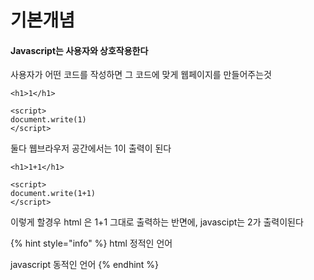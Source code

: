 # 기본개념

#### Javascript는 사용자와 상호작용한다

사용자가 어떤 코드를 작성하면 그 코드에 맞게 웹페이지를 만들어주는것

```text
<h1>1</h1>

<script>
document.write(1)
</script>
```

둘다 웹브라우저 공간에서는 1이 출력이 된다

```text
<h1>1+1</h1>

<script>
document.write(1+1)
</script>
```

이렇게 할경우 html 은 1+1 그대로 출력하는 반면에, javascipt는 2가 출력이된다

{% hint style="info" %}
html 정적인 언어

javascript 동적인 언어
{% endhint %}



